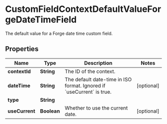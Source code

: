 

# CustomFieldContextDefaultValueForgeDateTimeField

The default value for a Forge date time custom field.

## Properties

| Name | Type | Description | Notes |
|------------ | ------------- | ------------- | -------------|
|**contextId** | **String** | The ID of the context. |  |
|**dateTime** | **String** | The default date-time in ISO format. Ignored if &#x60;useCurrent&#x60; is true. |  [optional] |
|**type** | **String** |  |  |
|**useCurrent** | **Boolean** | Whether to use the current date. |  [optional] |



